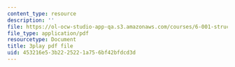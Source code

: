 ```yaml
---
content_type: resource
description: ''
file: https://ol-ocw-studio-app-qa.s3.amazonaws.com/courses/6-001-structure-and-interpretation-of-computer-programs-spring-2005/453216e53b2225221a756bf42bfdcd3d_PEwZL3H2oKg.pdf
file_type: application/pdf
resourcetype: Document
title: 3play pdf file
uid: 453216e5-3b22-2522-1a75-6bf42bfdcd3d
---
```

